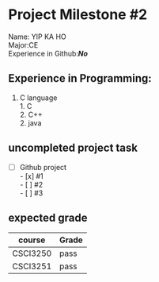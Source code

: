 # Project Milestone #2 #
Name: YIP KA HO  
Major:CE  
Experience in Github:___No___  

 ## Experience in Programming: ##
1. C language  
              1. C  
              2. C++  
          2. java  
 ##  uncompleted project task ##
- [ ] Github project  
          - [x] #1  
          - [ ] #2   
          - [ ] #3
##  expected grade ##    
 course       | Grade
------------- | -------------
CSCI3250      | pass
CSCI3251      | pass        

